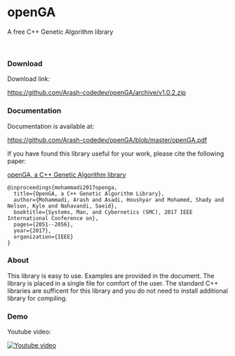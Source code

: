 # openGA
A free C++ Genetic Algorithm library

<br>

### Download

Download link:

https://github.com/Arash-codedev/openGA/archive/v1.0.2.zip

### Documentation

Documentation is available at:

https://github.com/Arash-codedev/openGA/blob/master/openGA.pdf

If you have found this library useful for your work, please cite the following paper:

[openGA, a C++ Genetic Algorithm library](https://www.researchgate.net/publication/320944800_openGA_a_C_Genetic_Algorithm_library)


```
@inproceedings{mohammadi2017openga,
  title={OpenGA, a C++ Genetic Algorithm Library},
  author={Mohammadi, Arash and Asadi, Houshyar and Mohamed, Shady and Nelson, Kyle and Nahavandi, Saeid},
  booktitle={Systems, Man, and Cybernetics (SMC), 2017 IEEE International Conference on},
  pages={2051--2056},
  year={2017},
  organization={IEEE}
}
```

### About 

This library is easy to use. Examples are provided in the document. The library is placed in a single file for comfort of the user. The standard C++ libraries are sufficent for this library and you do not need to install additional library for compiling.

### Demo

Youtube video:

[![Youtube video](https://img.youtube.com/vi/8T2Teo_Lwrc/0.jpg)](https://www.youtube.com/watch?v=8T2Teo_Lwrc)

